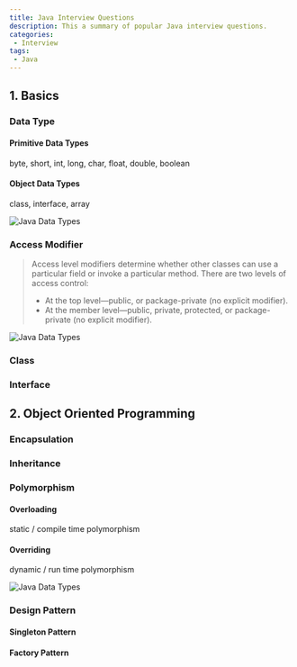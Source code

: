 ```yaml
---
title: Java Interview Questions
description: This a summary of popular Java interview questions.
categories:
 - Interview
tags:
 - Java
---
```



## 1. Basics

### Data Type
#### Primitive Data Types

byte, short, int, long, char, float, double, boolean
    
#### Object Data Types

class, interface, array

![Java Data Types](http://i1.wp.com/javafrombasics.com/wp-content/uploads/2016/06/data-types.gif?zoom=2&fit=720%2C540)
    
### Access Modifier
> Access level modifiers determine whether other classes can use a particular field or invoke a particular method. There are two levels of access control:
> - At the top level—public, or package-private (no explicit modifier).
> - At the member level—public, private, protected, or package-private (no explicit modifier).

![Java Data Types](https://qph.fs.quoracdn.net/main-qimg-07b6e84dcef8589f6fd02323f103a4cf.webp)

### Class

### Interface


## 2. Object Oriented Programming

### Encapsulation

### Inheritance

### Polymorphism
#### Overloading

static / compile time polymorphism

#### Overriding

dynamic / run time polymorphism

![Java Data Types](https://www.programcreek.com/wp-content/uploads/2009/02/overloading-vs-overriding.png)

### Design Pattern
#### Singleton Pattern
#### Factory Pattern
